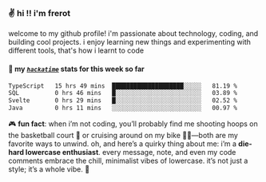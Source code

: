 ### ✌️ hi !! i'm frerot

welcome to my github profile! i'm passionate about technology, coding, and
building cool projects. i enjoy learning new things and experimenting with
different tools, that's how i learnt to code

#### 📡 my [_`hackatime`_](https://waka.hackclub.com/) stats for this week so far

<!--START_SECTION:waka-->

```txt
TypeScript   15 hrs 49 mins  ████████████████████░░░░░   81.19 %
SQL          0 hrs 46 mins   █░░░░░░░░░░░░░░░░░░░░░░░░   03.89 %
Svelte       0 hrs 29 mins   █░░░░░░░░░░░░░░░░░░░░░░░░   02.52 %
Java         0 hrs 11 mins   ░░░░░░░░░░░░░░░░░░░░░░░░░   00.97 %
```

<!--END_SECTION:waka-->

🎮 **fun fact**: when i’m not coding, you’ll probably find me shooting hoops on
the basketball court 🏀 or cruising around on my bike 🚴‍♂️—both are my favorite
ways to unwind. oh, and here’s a quirky thing about me: i’m a **die-hard
lowercase enthusiast**. every message, note, and even my code comments embrace
the chill, minimalist vibes of lowercase. it’s not just a style; it’s a whole
vibe. 🤘
